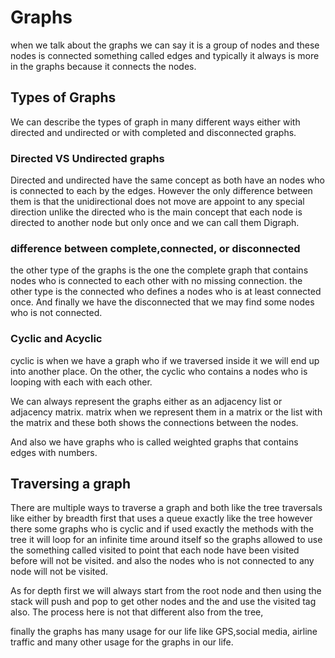 # Graphs

when we talk about the graphs we can say it is a group of nodes and these nodes is connected something called edges and typically it always is more in the graphs because it connects the nodes. 


## Types of Graphs

We can describe the types of graph in many different ways either with directed and undirected or with completed and disconnected graphs.

### Directed VS Undirected graphs

Directed and undirected have the same concept as both have an nodes who is connected to each by the edges. However the only difference between them is that the unidirectional does not move are appoint to any special direction unlike the directed who is the main concept that each node is directed to another node but only once and we can call them Digraph.

### difference between complete,connected, or disconnected 

the other type of the graphs is the one the complete graph that contains nodes who is connected to each other with no missing connection. the other type is the connected who defines a nodes who is at least connected once. And finally we have the disconnected that we may find some nodes who is not connected.

### Cyclic and Acyclic

cyclic is when we have a graph who if we traversed inside it we will end up into another place. On the other, the cyclic who contains a nodes who is looping with each with each other.

We can always represent the graphs either as an adjacency list or adjacency matrix. matrix when we represent them in a matrix or the list with the matrix and these both shows the connections between the nodes.

And also we have graphs who is called weighted graphs that contains edges with numbers.

## Traversing a graph
There are multiple ways to traverse a graph and both like the tree traversals like either by breadth first that uses a queue exactly like the tree however there some graphs who is cyclic and if used exactly the methods with the tree it will loop for an infinite time around itself so the graphs allowed to use the something called visited to point that each node have been visited before will not be visited. and also the nodes who is not connected to any node will not be visited.

As for depth first we will always start from the root node and then using the stack will push and pop to get other nodes and the  and use the visited tag also. The process here is not that different also from the tree,

finally the graphs has many usage for our life like GPS,social media, airline traffic and many other usage for the graphs in our life.